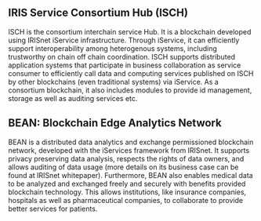 ## IRIS Service Consortium Hub (ISCH)

ISCH is the consortium interchain service Hub. It is a blockchain developed using IRISnet iService infrastructure. Through iService, it can efficiently support interoperability among heterogenous systems, including trustworthy on chain off chain coordination. ISCH supports distributed application systems that participate in business collaboration as service consumer to efficiently call data and computing services published on ISCH by other blockchains (even traditional systems) via iService. As a consortium blockchain, it also includes modules to provide id management, storage as well as auditing services etc. 

## BEAN: Blockchain Edge Analytics Network

BEAN is a distributed data analytics and exchange permissioned blockchain network, developed with the iServices framework from IRISnet. It supports privacy preserving data analysis, respects the rights of data owners, and allows auditing of data usage (more details on its business case can be found at IRISnet whitepaper). Furthermore, BEAN also enables medical data to be analyzed and exchanged freely and securely with benefits provided blockchain technology. This allows institutions, like insurance companies, hospitals as well as pharmaceutical companies, to collaborate to provide better services for patients.



